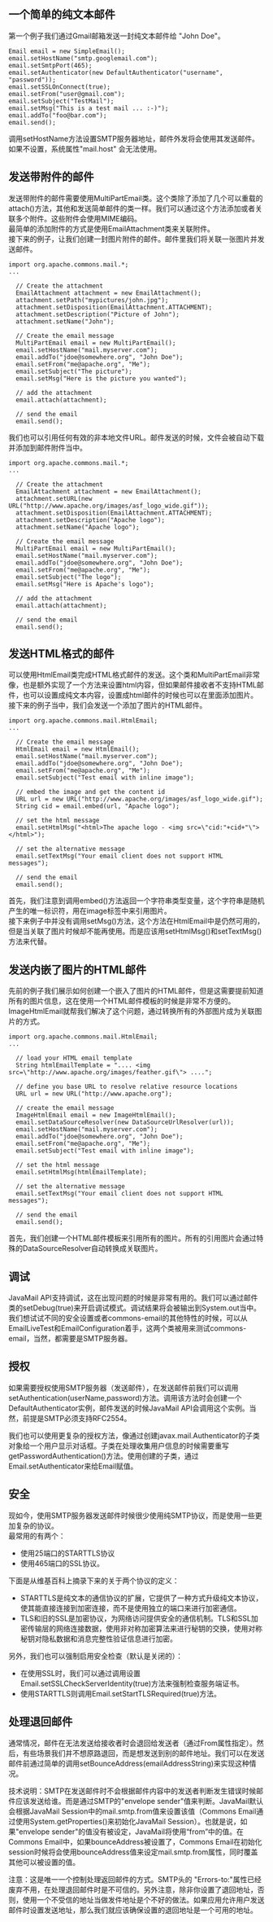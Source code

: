 ## 一个简单的纯文本邮件
第一个例子我们通过Gmail邮箱发送一封纯文本邮件给 "John Doe"。
```
Email email = new SimpleEmail();
email.setHostName("smtp.googlemail.com");
email.setSmtpPort(465);
email.setAuthenticator(new DefaultAuthenticator("username", "password"));
email.setSSLOnConnect(true);
email.setFrom("user@gmail.com");
email.setSubject("TestMail");
email.setMsg("This is a test mail ... :-)");
email.addTo("foo@bar.com");
email.send();
```
调用setHostName方法设置SMTP服务器地址，邮件外发将会使用其发送邮件。如果不设置，系统属性"mail.host" 会无法使用。
## 发送带附件的邮件
发送带附件的邮件需要使用MultiPartEmail类。这个类除了添加了几个可以重载的attach()方法，其他和发送简单邮件的类一样。我们可以通过这个方法添加或者关联多个附件。这些附件会使用MIME编码。  
最简单的添加附件的方式是使用EmailAttachment类来关联附件。  
接下来的例子，让我们创建一封图片附件的邮件。邮件里我们将关联一张图片并发送邮件。
```
import org.apache.commons.mail.*;
...

  // Create the attachment
  EmailAttachment attachment = new EmailAttachment();
  attachment.setPath("mypictures/john.jpg");
  attachment.setDisposition(EmailAttachment.ATTACHMENT);
  attachment.setDescription("Picture of John");
  attachment.setName("John");

  // Create the email message
  MultiPartEmail email = new MultiPartEmail();
  email.setHostName("mail.myserver.com");
  email.addTo("jdoe@somewhere.org", "John Doe");
  email.setFrom("me@apache.org", "Me");
  email.setSubject("The picture");
  email.setMsg("Here is the picture you wanted");

  // add the attachment
  email.attach(attachment);

  // send the email
  email.send();
```
我们也可以引用任何有效的非本地文件URL。邮件发送的时候，文件会被自动下载并添加到邮件附件当中。
```
import org.apache.commons.mail.*;
...

  // Create the attachment
  EmailAttachment attachment = new EmailAttachment();
  attachment.setURL(new URL("http://www.apache.org/images/asf_logo_wide.gif"));
  attachment.setDisposition(EmailAttachment.ATTACHMENT);
  attachment.setDescription("Apache logo");
  attachment.setName("Apache logo");

  // Create the email message
  MultiPartEmail email = new MultiPartEmail();
  email.setHostName("mail.myserver.com");
  email.addTo("jdoe@somewhere.org", "John Doe");
  email.setFrom("me@apache.org", "Me");
  email.setSubject("The logo");
  email.setMsg("Here is Apache's logo");
  
  // add the attachment
  email.attach(attachment);

  // send the email
  email.send();
```
## 发送HTML格式的邮件
可以使用HtmlEmail类完成HTML格式邮件的发送。这个类和MultiPartEmail非常像，也是额外实现了一个方法来设置html内容，但如果邮件接收者不支持HTML邮件，也可以设置成纯文本内容，设置成html邮件的时候也可以在里面添加图片。  
接下来的例子当中，我们会发送一个添加了图片的HTML邮件。
```
import org.apache.commons.mail.HtmlEmail;
...

  // Create the email message
  HtmlEmail email = new HtmlEmail();
  email.setHostName("mail.myserver.com");
  email.addTo("jdoe@somewhere.org", "John Doe");
  email.setFrom("me@apache.org", "Me");
  email.setSubject("Test email with inline image");
  
  // embed the image and get the content id
  URL url = new URL("http://www.apache.org/images/asf_logo_wide.gif");
  String cid = email.embed(url, "Apache logo");
  
  // set the html message
  email.setHtmlMsg("<html>The apache logo - <img src=\"cid:"+cid+"\"></html>");

  // set the alternative message
  email.setTextMsg("Your email client does not support HTML messages");

  // send the email
  email.send();
```
首先，我们注意到调用embed()方法返回一个字符串类型变量，这个字符串是随机产生的唯一标识符，用在image标签中来引用图片。  
接下来例子中并没有调用setMsg()方法，这个方法在HtmlEmail中是仍然可用的，但是当关联了图片时候却不能再使用。而是应该用setHtmlMsg()和setTextMsg()方法来代替。

## 发送内嵌了图片的HTML邮件
先前的例子我们展示如何创建一个嵌入了图片的HTML邮件，但是这需要提前知道所有的图片信息，这在使用一个HTML邮件模板的时候是非常不方便的。ImageHtmlEmail就帮我们解决了这个问题，通过转换所有的外部图片成为关联图片的方式。
```
import org.apache.commons.mail.HtmlEmail;
...

  // load your HTML email template
  String htmlEmailTemplate = ".... <img src=\"http://www.apache.org/images/feather.gif\"> ....";

  // define you base URL to resolve relative resource locations
  URL url = new URL("http://www.apache.org");

  // create the email message
  ImageHtmlEmail email = new ImageHtmlEmail();
  email.setDataSourceResolver(new DataSourceUrlResolver(url));
  email.setHostName("mail.myserver.com");
  email.addTo("jdoe@somewhere.org", "John Doe");
  email.setFrom("me@apache.org", "Me");
  email.setSubject("Test email with inline image");
  
  // set the html message
  email.setHtmlMsg(htmlEmailTemplate);

  // set the alternative message
  email.setTextMsg("Your email client does not support HTML messages");

  // send the email
  email.send();
```
首先，我们创建一个HTML邮件模板来引用所有的图片。所有的引用图片会通过特殊的DataSourceResolver自动转换成关联图片。
## 调试
JavaMail API支持调试，这在出现问题的时候是非常有用的。我们可以通过邮件类的setDebug(true)来开启调试模式。调试结果将会被输出到System.out当中。  
我们想试试不同的安全设置或者commons-email的其他特性的时候，可以从EmailLiveTest和EmailConfiguration着手，这两个类被用来测试commons-email，当然，都需要是SMTP服务器。

## 授权
如果需要授权使用SMTP服务器（发送邮件），在发送邮件前我们可以调用setAuthentication(userName,password)方法。调用该方法时会创建一个DefaultAuthenticator实例，邮件发送的时候JavaMail API会调用这个实例。当然，前提是SMTP必须支持RFC2554。  

我们也可以使用更复杂的授权方法，像通过创建javax.mail.Authenticator的子类对象给一个用户显示对话框。子类在处理收集用户信息的时候需要重写getPasswordAuthentication()方法。使用创建的子类，通过Email.setAuthenticator来给Email赋值。  
## 安全
现如今，使用SMTP服务器发送邮件时候很少使用纯SMTP协议，而是使用一些更加复杂的协议。  
最常用的有两个：
* 使用25端口的STARTTLS协议
* 使用465端口的SSL协议。

下面是从维基百科上摘录下来的关于两个协议的定义：
* STARTTLS是纯文本的通信协议的扩展，它提供了一种方式升级纯文本协议，使其能直接连接到加密连接，而不是使用独立的端口来进行加密通信。
*  TLS和旧的SSL是加密协议，为网络访问提供安全的通信机制。TLS和SSL加密传输层的网络连接数据，使用非对称加密算法来进行秘钥的交换，使用对称秘钥对隐私数据和消息完整性验证信息进行加密。  
  
另外，我们也可以强制启用安全检查（默认是关闭的）：
* 在使用SSL时，我们可以通过调用设置Email.setSSLCheckServerIdentity(true)方法来强制检查服务端证书。
* 使用STARTTLS则调用Email.setStartTLSRequired(true)方法。

## 处理退回邮件
通常情况，邮件在无法发送给接收者时会退回给发送者（通过From属性指定）。然后，有些场景我们并不想原路退回，而是想发送到别的邮件地址。我们可以在发送邮件前通过简单的调用setBounceAddress(emailAddressString)来实现这种情况。  

技术说明：SMTP在发送邮件时不会根据邮件内容中的发送者判断发生错误时候邮件应该发送给谁。而是通过SMTP的"envelope sender"值来判断。JavaMail默认会根据JavaMail Session中的mail.smtp.from值来设置该值（Commons Email通过使用System.getProperties()来初始化JavaMail Session）。也就是说，如果"envelope sender"的值没有被设定，JavaMail将使用“from”中的值。在Commons Email中，如果bounceAddress被设置了，Commons Email在初始化session时候将会使用bounceAddress值来设定mail.smtp.from属性，同时覆盖其他可以被设置的值。  

注意：这是唯一一个控制处理返回邮件的方式。SMTP头的 "Errors-to:"属性已经废弃不用，在处理退回邮件时是不可信的。另外注意，除非你设置了退回地址，否则，使用一个不受信的地址当做发件地址是个不好的做法。如果应用允许用户发送邮件时设置发送地址，那么我们就应该确保设置的退回地址是一个可用的地址。